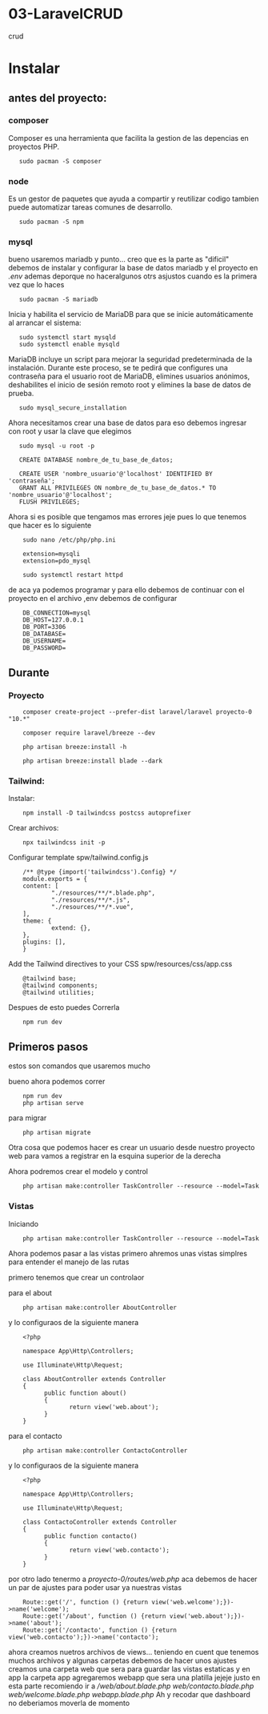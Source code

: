 # 03-LaravelCRUD
 crud

# Instalar 

## antes del proyecto:

### composer
 Composer es una herramienta que facilita la gestion 
 de las depencias en proyectos PHP.

       sudo pacman -S composer

### node
 Es un gestor de paquetes que ayuda a compartir y reutilizar codigo 
 tambien puede automatizar tareas comunes de desarrollo.

       sudo pacman -S npm
 
### mysql
 bueno usaremos mariadb y punto... creo que es la parte as "dificil"
 debemos de instalar y configurar la base de datos mariadb y el proyecto
 en *.env* ademas deporque no haceralgunos otrs asjustos cuando 
 es la primera vez que lo haces

       sudo pacman -S mariadb


 Inicia y habilita el servicio de MariaDB para que se inicie automáticamente
 al arrancar el sistema:

       sudo systemctl start mysqld
       sudo systemctl enable mysqld


 MariaDB incluye un script para mejorar la seguridad predeterminada de la instalación. 
 Durante este proceso, se te pedirá que configures una contraseña para el usuario root de MariaDB,
 elimines usuarios anónimos, deshabilites el inicio de sesión remoto root y elimines la base de datos de prueba.

       sudo mysql_secure_installation


 Ahora necesitamos crear una base de datos para eso debemos ingresar con root y usar la clave que elegimos

       sudo mysql -u root -p

       CREATE DATABASE nombre_de_tu_base_de_datos;

       CREATE USER 'nombre_usuario'@'localhost' IDENTIFIED BY 'contraseña';
       GRANT ALL PRIVILEGES ON nombre_de_tu_base_de_datos.* TO 'nombre_usuario'@'localhost';
       FLUSH PRIVILEGES;
       

 Ahora si es posible que tengamos mas errores jeje pues lo que tenemos que hacer es lo siguiente       

        sudo nano /etc/php/php.ini

        extension=mysqli
        extension=pdo_mysql

        sudo systemctl restart httpd


 de aca ya podemos programar y para ello  debemos de continuar con el proyecto 
 en el archivo ,env debemos de  configurar 

        DB_CONNECTION=mysql
        DB_HOST=127.0.0.1
        DB_PORT=3306
        DB_DATABASE=
        DB_USERNAME=
        DB_PASSWORD=

## Durante

### Proyecto

        composer create-project --prefer-dist laravel/laravel proyecto-0 "10.*"

        composer require laravel/breeze --dev
     
        php artisan breeze:install -h

        php artisan breeze:install blade --dark

### Tailwind: 

 Instalar:

        npm install -D tailwindcss postcss autoprefixer

 Crear archivos:
 
        npx tailwindcss init -p

 Configurar template
 spw/tailwind.config.js

        /** @type {import('tailwindcss').Config} */
        module.exports = {
        content: [
                "./resources/**/*.blade.php",
                "./resources/**/*.js",
                "./resources/**/*.vue",
        ],
        theme: {
                extend: {},
        },
        plugins: [],
        }

 Add the Tailwind directives to your CSS
 spw/resources/css/app.css

        @tailwind base;
        @tailwind components;
        @tailwind utilities;

 Despues de esto puedes Correrla 

        npm run dev

## Primeros pasos
 
 estos son comandos que usaremos mucho

 bueno ahora podemos correr

        npm run dev
        php artisan serve

 para migrar

        php artisan migrate
 
 Otra cosa que podemos hacer es crear un usuario desde nuestro proyecto web para vamos a registrar en la esquina superior de la derecha


 Ahora podremos crear el modelo y control

        php artisan make:controller TaskController --resource --model=Task




### Vistas

 Iniciando

        php artisan make:controller TaskController --resource --model=Task

 Ahora podemos pasar a las vistas primero ahremos unas vistas simplres  para entender el manejo de las rutas

 primero tenemos que crear un controlaor 


 para el about 

        php artisan make:controller AboutController

 y lo configuraos de la siguiente manera

        <?php

        namespace App\Http\Controllers;

        use Illuminate\Http\Request;

        class AboutController extends Controller
        {
              public function about()
              {
                     return view('web.about');
              }
        }


 para el contacto

        php artisan make:controller ContactoController

 y lo configuraos de la siguiente manera

        <?php

        namespace App\Http\Controllers;

        use Illuminate\Http\Request;

        class ContactoController extends Controller
        {
              public function contacto()
              {
                     return view('web.contacto');
              }
        }

 por otro lado tenermo a *proyecto-0/routes/web.php*
 aca debemos de hacer un par de ajustes para poder usar ya nuestras vistas

        Route::get('/', function () {return view('web.welcome');})->name('welcome');
        Route::get('/about', function () {return view('web.about');})->name('about');
        Route::get('/contacto', function () {return view('web.contacto');})->name('contacto');

 ahora creamos nuetros archivos de views... teniendo en cuent que tenemos muchos archivos y algunas carpetas
 debemos de hacer unos ajustes creamos una carpeta web que sera para guardar las vistas estaticas y en app la carpeta
 app agregaremos webapp que sera una platilla jejeje justo en esta parte recomiendo ir a */web/about.blade.php* *web/contacto.blade.php* *web/welcome.blade.php* *webapp.blade.php* Ah y recodar que dashboard no deberiamos moverla de momento 


